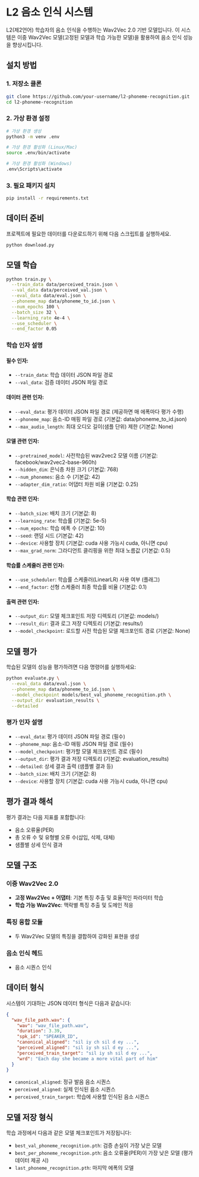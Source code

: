 # L2 음소 인식 시스템

L2(제2언어) 학습자의 음소 인식을 수행하는 Wav2Vec 2.0 기반 모델입니다. 
이 시스템은 이중 Wav2Vec 모델(고정된 모델과 학습 가능한 모델)을 활용하여 음소 인식 성능을 향상시킵니다.

## 설치 방법

### 1. 저장소 클론
```bash
git clone https://github.com/your-username/l2-phoneme-recognition.git
cd l2-phoneme-recognition
```

### 2. 가상 환경 설정
```bash
# 가상 환경 생성
python3 -m venv .env

# 가상 환경 활성화 (Linux/Mac)
source .env/bin/activate

# 가상 환경 활성화 (Windows)
.env\Scripts\activate
```

### 3. 필요 패키지 설치
```bash
pip install -r requirements.txt
```

## 데이터 준비

프로젝트에 필요한 데이터를 다운로드하기 위해 다음 스크립트를 실행하세요.

```bash
python download.py
```

## 모델 학습

```bash
python train.py \
  --train_data data/perceived_train.json \
  --val_data data/perceived_val.json \
  --eval_data data/eval.json \
  --phoneme_map data/phoneme_to_id.json \
  --num_epochs 100 \
  --batch_size 32 \
  --learning_rate 4e-4 \
  --use_scheduler \
  --end_factor 0.05
```

### 학습 인자 설명

#### 필수 인자:
- `--train_data`: 학습 데이터 JSON 파일 경로
- `--val_data`: 검증 데이터 JSON 파일 경로

#### 데이터 관련 인자:
- `--eval_data`: 평가 데이터 JSON 파일 경로 (제공하면 매 에폭마다 평가 수행)
- `--phoneme_map`: 음소-ID 매핑 파일 경로 (기본값: data/phoneme_to_id.json)
- `--max_audio_length`: 최대 오디오 길이(샘플 단위) 제한 (기본값: None)

#### 모델 관련 인자:
- `--pretrained_model`: 사전학습된 wav2vec2 모델 이름 (기본값: facebook/wav2vec2-base-960h)
- `--hidden_dim`: 은닉층 차원 크기 (기본값: 768)
- `--num_phonemes`: 음소 수 (기본값: 42)
- `--adapter_dim_ratio`: 어댑터 차원 비율 (기본값: 0.25)

#### 학습 관련 인자:
- `--batch_size`: 배치 크기 (기본값: 8)
- `--learning_rate`: 학습률 (기본값: 5e-5)
- `--num_epochs`: 학습 에폭 수 (기본값: 10)
- `--seed`: 랜덤 시드 (기본값: 42)
- `--device`: 사용할 장치 (기본값: cuda 사용 가능시 cuda, 아니면 cpu)
- `--max_grad_norm`: 그라디언트 클리핑을 위한 최대 노름값 (기본값: 0.5)

#### 학습률 스케줄러 관련 인자:
- `--use_scheduler`: 학습률 스케줄러(LinearLR) 사용 여부 (플래그)
- `--end_factor`: 선형 스케줄러 최종 학습률 비율 (기본값: 0.1)

#### 출력 관련 인자:
- `--output_dir`: 모델 체크포인트 저장 디렉토리 (기본값: models/)
- `--result_dir`: 결과 로그 저장 디렉토리 (기본값: results/)
- `--model_checkpoint`: 로드할 사전 학습된 모델 체크포인트 경로 (기본값: None)

## 모델 평가

학습된 모델의 성능을 평가하려면 다음 명령어를 실행하세요:

```bash
python evaluate.py \
  --eval_data data/eval.json \
  --phoneme_map data/phoneme_to_id.json \
  --model_checkpoint models/best_val_phoneme_recognition.pth \
  --output_dir evaluation_results \
  --detailed
```

### 평가 인자 설명

- `--eval_data`: 평가 데이터 JSON 파일 경로 (필수)
- `--phoneme_map`: 음소-ID 매핑 JSON 파일 경로 (필수)
- `--model_checkpoint`: 평가할 모델 체크포인트 경로 (필수)
- `--output_dir`: 평가 결과 저장 디렉토리 (기본값: evaluation_results)
- `--detailed`: 상세 결과 출력 (샘플별 결과 등)
- `--batch_size`: 배치 크기 (기본값: 8)
- `--device`: 사용할 장치 (기본값: cuda 사용 가능시 cuda, 아니면 cpu)

## 평가 결과 해석

평가 결과는 다음 지표를 포함합니다:

- 음소 오류율(PER)
- 총 오류 수 및 유형별 오류 수(삽입, 삭제, 대체)
- 샘플별 상세 인식 결과

## 모델 구조

### 이중 Wav2Vec 2.0
- **고정 Wav2Vec + 어댑터**: 기본 특징 추출 및 효율적인 파라미터 학습
- **학습 가능 Wav2Vec**: 맥락별 특징 추출 및 도메인 적응

### 특징 융합 모듈
- 두 Wav2Vec 모델의 특징을 결합하여 강화된 표현을 생성

### 음소 인식 헤드
- 음소 시퀀스 인식

## 데이터 형식

시스템이 기대하는 JSON 데이터 형식은 다음과 같습니다:

```json
{
  "wav_file_path.wav": {
    "wav": "wav_file_path.wav",
    "duration": 3.39,
    "spk_id": "SPEAKER_ID",
    "canonical_aligned": "sil iy ch sil d ey ...",
    "perceived_aligned": "sil iy sh sil d ey ...",
    "perceived_train_target": "sil iy sh sil d ey ...",
    "wrd": "Each day she became a more vital part of him"
  }
}
```

- `canonical_aligned`: 정규 발음 음소 시퀀스
- `perceived_aligned`: 실제 인식된 음소 시퀀스
- `perceived_train_target`: 학습에 사용할 인식된 음소 시퀀스

## 모델 저장 형식

학습 과정에서 다음과 같은 모델 체크포인트가 저장됩니다:

- `best_val_phoneme_recognition.pth`: 검증 손실이 가장 낮은 모델
- `best_per_phoneme_recognition.pth`: 음소 오류율(PER)이 가장 낮은 모델 (평가 데이터 제공 시)
- `last_phoneme_recognition.pth`: 마지막 에폭의 모델